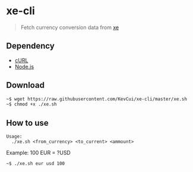 # xe-cli

> Fetch currency conversion data from [xe](https://www.xe.com/)

## Dependency

- [cURL](https://curl.haxx.se/download.html)
- [Node.js](https://nodejs.org/en/download/)

## Download

```bash
~$ wget https://raw.githubusercontent.com/KevCui/xe-cli/master/xe.sh
~$ chmod +x ./xe.sh
```

## How to use

```
Usage:
  ./xe.sh <from_currency> <to_current> <ammount>
```

Example: 100 EUR = ?USD

```bash
~$ ./xe.sh eur usd 100
```
